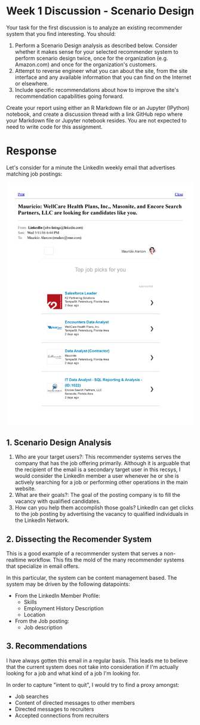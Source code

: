 # Week 1 Discussion - Scenario Design

Your task for the first discussion is to analyze an existing recommender system that you find interesting.  You should:

1. Perform a Scenario Design analysis as described below.  Consider whether it makes sense for your selected recommender system to perform scenario design twice, once for the organization (e.g. Amazon.com) and once for the organization's customers.
2. Attempt to reverse engineer what you can about the site, from the site interface and any available information that you can find on the Internet or elsewhere.
3. Include specific recommendations about how to improve the site's recommendation capabilities going forward.

Create your report using either an R Markdown file or an Jupyter (IPython) notebook, and create a discussion thread with a link GitHub repo where your Markdown file or Jupyter notebook resides.  You are not expected to need to write code for this assignment.


# Response

Let's consider for a minute the LinkedIn weekly email that advertises matching job postings:

![Sample Email from LinkedIn](https://raw.githubusercontent.com/rmalarc/DATA643/master/src/main/scala/week1/linkedin_Page_1.jpg)

## 1. Scenario Design Analysis

1. Who are your target users?: This recommender systems serves the company that has the job offering primarily. Although it is arguable that the recipient of the email is a secondary target user in this recsys, I would consider the LinkedIn member a user whenever he or she is actively searching for a job or performing other operations in the main website.
2. What are their goals?: The goal of the posting company is to fill the vacancy with qualified candidates.
3. How can you help them accomplish those goals? LinkedIn can get clicks to the job posting by advertising the vacancy to qualified individuals in the LinkedIn Network.

## 2. Dissecting the Recomender System

This is a good example of a recommender system that serves a non-realtime workflow. This fits the mold of the many recommender systems that specialize in email offers.

In this particular, the system can be content management based. The system may be driven by the following datapoints:

* From the LinkedIn Member Profile:
  * Skills
  * Employment History Description
  * Location
* From the Job posting:
  * Job description

## 3. Recommendations

I have always gotten this email in a regular basis. This leads me to believe that the current system does not take into consideration if I'm actually looking for a job and what kind of a job I'm looking for.

In order to capture "intent to quit", I would try to find a proxy amongst:

* Job searches
* Content of directed messages to other members
* Directed messages to recruiters
* Accepted connections from recruiters


